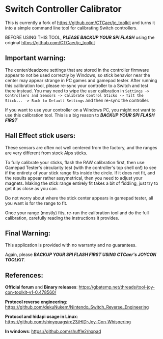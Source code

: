 # Switch Controller Calibrator

This is currently a fork of https://github.com/CTCaer/jc_toolkit and turns it into a simple command line tool for calibrating Switch controllers.

BEFORE USING THIS TOOL, ***PLEASE BACKUP YOUR SPI FLASH*** using the original https://github.com/CTCaer/jc_toolkit

## Important warning:

The center/deadzone settings that are stored in the controller firmware appear to not be used correctly by Windows, so stick behavior near the center may appear strange in PC games and gamepad tester. After running this calibration tool, please re-sync your controller to a Switch and test there instead. You may need to wipe the user calibration in `Settings -> Controllers and Sensors -> Calibrate Control Sticks -> Tilt the Stick... -> Back to Default Settings` and then re-sync the controller.

If you want to use your controller on a Windows PC, you might not want to use this calibration tool. This is a big reason to ***BACKUP YOUR SPI FLASH FIRST***

## Hall Effect stick users:

These sensors are often not well centered from the factory, and the ranges are very different from stock Alps sticks.

To fully calibrate your sticks, flash the RAW calibration first, then use Gamepad Tester's circularity test (with the controller's top shell on!) to see if the entirety of your stick range fits inside the circle. If it does not fit, and the results appear rather assymetrical, then you need to adjust your magnets. Making the stick range entirely fit takes a bit of fiddling, just try to get it as close as you can.

Do not worry about where the stick center appears in gamepad tester, all you want is for the range to fit.

Once your range (mostly) fits, re-run the calibration tool and do the full calibration, carefully reading the instructions it provides.


## Final Warning:

This application is provided with no warranty and no guarantees.

Again, please ***BACKUP YOUR SPI FLASH FIRST USING CTCaer's JOYCON TOOLKIT***.

## References:

**Official forum** and **Binary releases**: https://gbatemp.net/threads/tool-joy-con-toolkit-v1-0.478560/

**Protocol reverse engineering**: https://github.com/dekuNukem/Nintendo_Switch_Reverse_Engineering

**Protocol and hidapi usage in Linux**: https://github.com/shinyquagsire23/HID-Joy-Con-Whispering

**In windows**: https://github.com/shuffle2/nxpad
